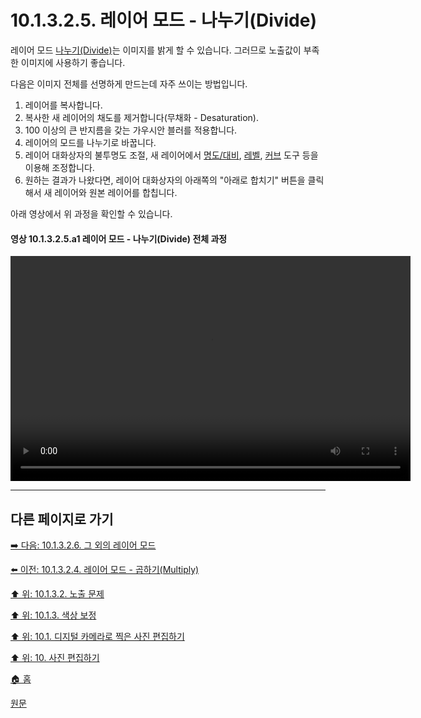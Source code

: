 # 10.1.3.2.5. 레이어 모드 - 나누기(Divide)
레이어 모드 [나누기(Divide)](./08-02-05-06-divide.md)는 이미지를 밝게 할 수 있습니다. 그러므로 노출값이 부족한 이미지에 사용하기 좋습니다. 

다음은 이미지 전체를 선명하게 만드는데 자주 쓰이는 방법입니다.

1. 레이어를 복사합니다.
2. 복사한 새 레이어의 채도를 제거합니다(무채화 - Desaturation).
3. 100 이상의 큰 반지름을 갖는 가우시안 블러를 적용합니다.
4. 레이어의 모드를 나누기로 바꿉니다.
5. 레이어 대화상자의 불투명도 조절, 새 레이어에서 [명도/대비](./16-08-09-00-brightness-contrast.md), [레벨](./16-08-10-00-levels.md), [커브](./16-08-11-curves.md) 도구 등을 이용해 조정합니다.
6. 원하는 결과가 나왔다면, 레이어 대화상자의 아래쪽의 "아래로 합치기" 버튼을 클릭해서 새 레이어와 원본 레이어를 합칩니다.

아래 영상에서 위 과정을 확인할 수 있습니다.

#### 영상 10.1.3.2.5.a1 레이어 모드 - 나누기(Divide) 전체 과정
<video controls="controls" width="640" height="360" src="https://github.com/wonder13662/gimp/assets/15767104/2c38210f-9819-448f-a8c4-245b0fbe03c6"></video>

***

## 다른 페이지로 가기

[➡️ 다음: 10.1.3.2.6. 그 외의 레이어 모드](./10-01-03-02-06-layer_mode_etc.md)

[⬅️ 이전: 10.1.3.2.4. 레이어 모드 - 곱하기(Multiply)](./10-01-03-02-04-layer_mode_multiply.md)

[⬆️ 위: 10.1.3.2. 노출 문제](./10-01-03-02-00-exposure_problems.md)

[⬆️ 위: 10.1.3. 색상 보정](./10-01-03-00-improving_colors.md)

[⬆️ 위: 10.1. 디지털 카메라로 찍은 사진 편집하기](./10-01-00-working-with-digital-camera-photos.md)

[⬆️ 위: 10. 사진 편집하기](./10-00-enhancing-photographs.md)

[🏠 홈](./00-home.md)

[원문](https://docs.gimp.org/2.10/ko/gimp-imaging-photos.html#gimp-using-photography-colors)